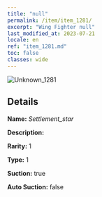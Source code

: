 ```yaml
---
title: "null"
permalink: /item/item_1281/
excerpt: "Wing Fighter null"
last_modified_at: 2023-07-21
locale: en
ref: "item_1281.md"
toc: false
classes: wide
---
```



 ![Unknown_1281](/images/item/Settlement_star_p.png)



## Details

 **Name:** *Settlement_star* 

 **Description:** 

 **Rarity:** 1 

 **Type:** 1 

 **Suction:** true 

 **Auto Suction:** false 


